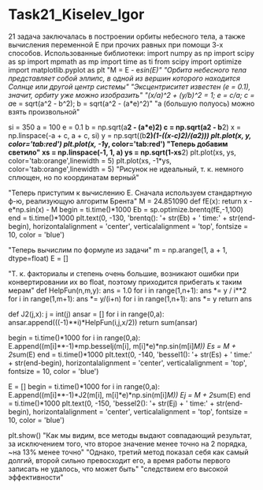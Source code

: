# Task21_Kiselev_Igor
  21 задача заключалась в построении орбиты небесного тела, а также вычисления переменной E при прочих равных при помощи 3-х способов.
  Использованные библиотеки:
import numpy as np
import scipy as sp
import mpmath as mp
import time as ti
from scipy import optimize
import matplotlib.pyplot as plt
"M = E - e*sin(E)"
"Орбита небесного тела представляет собой эллипс, в одной из вершин которого находится Солнце или другой центр системы"
"Эксцентриситет известен (е = 0.1), значит, орбиту уже можно изобразить"
"(x/a)^2 + (y/b)^2 = 1; e = c/a; c = a*e = sqrt(a^2 - b^2); b = sqrt(a^2 - (a*e)^2)"
"a (большую полуось) можно взять произвольной"

si = 350
a = 100
e = 0.1
b = np.sqrt(a**2 - (a*e)**2)
c = np.sqrt(a**2 - b**2)
x = np.linspace(-a + c, a + c, si)
y = np.sqrt((b**2)*(1-((x-c)**2)/(a**2)))
plt.plot(x, y, color='tab:red')
plt.plot(x, -1*y, color='tab:red')
"Теперь добавим светило"
xs = np.linspace(-1, 1, a)
ys = np.sqrt(1-xs**2)
plt.plot(xs, ys, color='tab:orange',linewidth = 5)
plt.plot(xs, -1*ys, color='tab:orange',linewidth = 5)
"Рисунок не идеальный, т. к. немного сплющен, но по координатам верный"

"Теперь приступим к вычислению Е. Сначала используем стандартную ф-ю, реализующую алгоритм Брента"
M = 24.851090
def fE(x):
    return x - e*np.sin(x) - M
begin = ti.time()*1000
Eb = sp.optimize.brentq(fE,-1,100)
end = ti.time()*1000
plt.text(0, -130, 'brentq(): '+ str(Eb) + ' time:' + str(end-begin), horizontalalignment = 'center', verticalalignment = 'top', fontsize = 10, color = 'blue')

"Теперь вычислим по формуле из задачи"
m = np.arange(1, a + 1, dtype=float)
E = []

"Т. к. факториалы и степень очень большие, возникают ошибки при конвертировании их во float, поэтому приходится прибегать к таким мерам"
def HelpFun(n,m,y):
    ans = 1.0
    for i in range(1,n+1):
        ans *= y / i**2
    for i in range(1,m+1):
        ans *= y/(i+n)
    for i in range(1,n+1):
        ans *= y
    return ans

def J2(j,x):
    j = int(j)
    ansar = []
    for i in range(0,a):
         ansar.append(((-1)**i)*HelpFun(i,j,x/2))
    return sum(ansar)

begin = ti.time()*1000
for i in range(0,a):
    E.append((m[i]**-1)*mp.besselj(m[i], m[i]*e)*np.sin(m[i]*M))
Es = M + 2*sum(E)
end = ti.time()*1000
plt.text(0, -140, 'bessel1(): '+ str(Es) + ' time:' + str(end-begin), horizontalalignment = 'center', verticalalignment = 'top', fontsize = 10, color = 'blue')

E = []
begin = ti.time()*1000
for i in range(0,a):
    E.append((m[i]**-1)*J2(m[i], m[i]*e)*np.sin(m[i]*M))
Ej = M + 2*sum(E)
end = ti.time()*1000
plt.text(0, -150, 'bessel2(): '+ str(Ej) + ' time:' + str(end-begin), horizontalalignment = 'center', verticalalignment = 'top', fontsize = 10, color = 'blue')

plt.show()
"Как мы видим, все методы выдают совпадающий результат, за исключением того, что второе значение менее точно на 2 порядка, ~на 13% менее точно"
"Однако, третий метод показал себя как самый долгий, второй сильно превосходит его, а время работы первого записать не удалось, что может быть"
"следствием его высокой эффективности"
